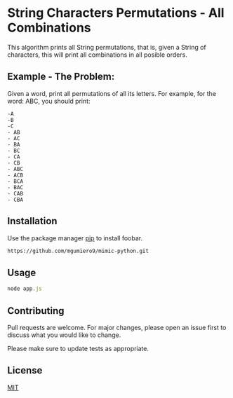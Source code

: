 # String Characters Permutations - All Combinations

This algorithm prints all String permutations, that is, given a String of characters, this will print all combinations in all posible orders.

## Example - The Problem:

Given a word, print all permutations of all its letters. For example, for the word: ABC, you should print:
```text
-A 
-B 
-C
- AB
- AC
- BA
- BC
- CA
- CB
- ABC 
- ACB 
- BCA 
- BAC 
- CAB 
- CBA
```

## Installation

Use the package manager [pip](https://pip.pypa.io/en/stable/) to install foobar.

```bash
https://github.com/mgumiero9/mimic-python.git
```

## Usage

```js
node app.js
```

## Contributing
Pull requests are welcome. For major changes, please open an issue first to discuss what you would like to change.

Please make sure to update tests as appropriate.

## License
[MIT](https://choosealicense.com/licenses/mit/)